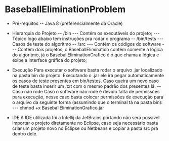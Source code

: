 # BaseballEliminationProblem

- Pré-requitos
    -- Java 8 (preferencialmente da Oracle)

- Hierarquia do Projeto
    -- /bin
        --- Contém os executáveis do projeto;
        --- Tópico logo abaixo tem instruções pra rodar o programa
    -- /bin/tests
        --- Casos de teste do algoritmo
    -- /src
        --- Contém os códigos do software
        --- Contém dois projetos, o BaseballElimination contém somente a lógica do algoritmo, já o BaseballEliminationGrafico é o que chama a lógica e exibe a interface gráfica do projeto;
    

- Execução
Para executar o software basta rodar o arquivo .jar localizado na pasta bin do projeto. Executando o .jar ele irá pegar automaticamente os casos de teste presentes em bin/testes. Caso queira um novo caso de teste basta inserir um .txt com o mesmo padrão dos presentes lá.
    -- Caso não rode
    Caso o software não rode é devido falta de permissões para execução, nesse caso basta colocar permissões de execução para o arquivo da seguinte forma (assumindo que o terminal tá na pasta bin):
        --- chmod +x BaseballEliminationGrafico.jar

- IDE
A IDE utilizada foi a Intellij da JetBrains portando não será possível importar o projeto diretamente no Eclipse, caso seja necessário basta criar um projeto novo no Eclipse ou Netbeans e copiar a pasta src pra dentro dele.
